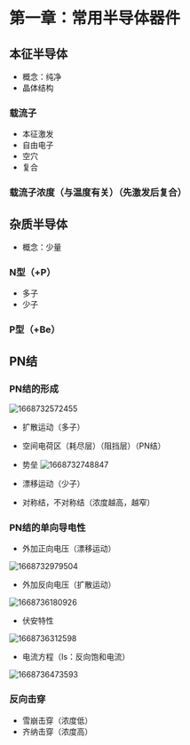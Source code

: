 # 第一章：常用半导体器件
## 本征半导体
* 概念：纯净
* 晶体结构
### 载流子
* 本征激发
* 自由电子
* 空穴
* 复合
### 载流子浓度（与温度有关）（先激发后复合）

## 杂质半导体
* 概念：少量
### N型（+P）
* 多子
* 少子

### P型（+Be）

## PN结
### PN结的形成

![1668732572455](https://user-images.githubusercontent.com/63440757/202591046-c84db4b8-1e33-4097-8693-4974b6b7c1f7.png)

* 扩散运动（多子）
* 空间电荷区（耗尽层）（阻挡层）（PN结）
* 势垒
![1668732748847](https://user-images.githubusercontent.com/63440757/202591339-778b348f-9c66-4577-b71b-f33955262100.png)

* 漂移运动（少子）
* 对称结，不对称结（浓度越高，越窄）

### PN结的单向导电性



* 外加正向电压（漂移运动）

![1668732979504](https://user-images.githubusercontent.com/63440757/202591773-46484393-6bb7-4cb3-a8f0-4ce7e84af567.png)

* 外加反向电压（扩散运动）

![1668736180926](https://user-images.githubusercontent.com/63440757/202598156-d048f535-be26-4d4c-b20a-4bd9ad5293ff.png)

* 伏安特性

![1668736312598](https://user-images.githubusercontent.com/63440757/202598378-05063ea4-2b25-4c4e-a944-ab55d3dff320.png)

* 电流方程（Is：反向饱和电流）

![1668736473593](https://user-images.githubusercontent.com/63440757/202598739-58d8ba12-3c9a-4d81-b85b-ee16c5e1d0ed.png)

### 反向击穿
* 雪崩击穿（浓度低）
* 齐纳击穿（浓度高）


